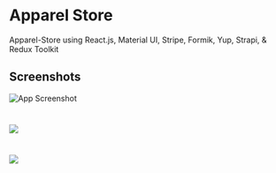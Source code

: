 
# Apparel Store

Apparel-Store using React.js, Material UI, Stripe, Formik, Yup, Strapi, & Redux Toolkit


## Screenshots

![App Screenshot](https://github.com/Momen-Ali/Apparel-store/blob/main/Gif.gif)

#
![](https://i.ibb.co/DVGKvMd/screencapture-localhost-3000-2022-12-22-01-35-36.png)
#
![](https://i.ibb.co/6DQsGLc/screencapture-localhost-3000-checkout-2022-12-22-01-34-48.png)
